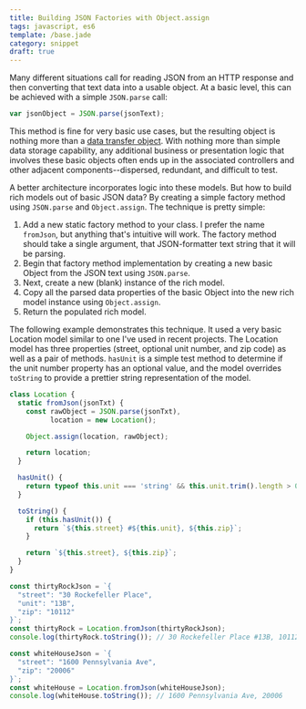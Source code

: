```yaml
---
title: Building JSON Factories with Object.assign
tags: javascript, es6
template: /base.jade
category: snippet
draft: true
---
```


Many different situations call for reading JSON from an HTTP response and then converting that text data into a usable object. At a basic level, this can be achieved with a simple `JSON.parse` call:

```javascript
var jsonObject = JSON.parse(jsonText);
```

This method is fine for very basic use cases, but the resulting object is nothing more than a [data transfer object](https://en.wikipedia.org/wiki/Data_transfer_object). With nothing more than simple data storage capability, any additional business or presentation logic that involves these basic objects often ends up in the associated controllers and other adjacent components--dispersed, redundant, and difficult to test.

A better architecture incorporates logic into these models. But how to build rich models out of basic JSON data? By creating a simple factory method using `JSON.parse` and `Object.assign`. The technique is pretty simple:

1. Add a new static factory method to your class. I prefer the name `fromJson`, but anything that's intuitive will work. The factory method should take a single argument, that JSON-formatter text string that it will be parsing.
2. Begin that factory method implementation by creating a new basic Object from the JSON text using `JSON.parse`.
3. Next, create a new (blank) instance of the rich model.
4. Copy all the parsed data properties of the basic Object into the new rich model instance using `Object.assign`.
5. Return the populated rich model.

The following example demonstrates this technique. It used a very basic Location model similar to one I've used in recent projects. The Location model has three properties (street, optional unit number, and zip code) as well as a pair of methods. `hasUnit` is a simple test method to determine if the unit number property has an optional value, and the model overrides `toString` to provide a prettier string representation of the model.

```javascript
class Location {
  static fromJson(jsonTxt) {
    const rawObject = JSON.parse(jsonTxt),
          location = new Location();

    Object.assign(location, rawObject);

    return location;
  }

  hasUnit() {
    return typeof this.unit === 'string' && this.unit.trim().length > 0;
  }

  toString() {
    if (this.hasUnit()) {
      return `${this.street} #${this.unit}, ${this.zip}`;
    }

    return `${this.street}, ${this.zip}`;
  }
}

const thirtyRockJson = `{
  "street": "30 Rockefeller Place",
  "unit": "13B",
  "zip": "10112"
}`;
const thirtyRock = Location.fromJson(thirtyRockJson);
console.log(thirtyRock.toString()); // 30 Rockefeller Place #13B, 10112

const whiteHouseJson = `{
  "street": "1600 Pennsylvania Ave",
  "zip": "20006"
}`;
const whiteHouse = Location.fromJson(whiteHouseJson);
console.log(whiteHouse.toString()); // 1600 Pennsylvania Ave, 20006
```
